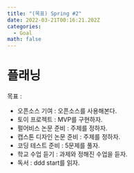 ```yaml
---
title: "(목표) Spring #2"
date: 2022-03-21T00:16:21.202Z
categories:
  - Goal
math: false
---
```

# 플래닝

목표 :
* 오픈소스 기여 : 오픈소스를 사용해본다.
* 토이 프로젝트 : MVP를 구현하자.
* 펄어비스 논문 준비 : 주제를 정하자.
* 캡스톤 디자인 논문 준비 : 주제를 정하자.
* 코딩 테스트 준비 : 5문제를 풀자.
* 학교 수업 듣기 : 과제와 정해진 수업을 듣자.
* 독서 : ddd start를 읽자.